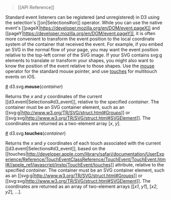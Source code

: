 > [[API Reference]]

Standard event listeners can be registered (and unregistered) in D3 using the selection's [[on|Selections#on]] operator. While you can use the native event's [[pageX|https://developer.mozilla.org/en/DOM/event.pageX]] and [[pageY|https://developer.mozilla.org/en/DOM/event.pageY]], it is often more convenient to transform the event position to the local coordinate system of the container that received the event. For example, if you embed an SVG in the normal flow of your page, you may want the event position relative to the top-left corner of the SVG image. If your SVG contains svg:g elements to translate or transform your shapes, you might also want to know the position of the event relative to those shapes. Use the [mouse](#mouse) operator for the standard mouse pointer, and use [touches](#touches) for multitouch events on iOS.

<a name="mouse" href="#mouse">#</a> d3.svg.<b>mouse</b>(<i>container</i>)

Returns the *x* and *y* coordinates of the current [[d3.event|Selections#d3_event]], relative to the specified *container*. The container must be an SVG container element, such as an [[svg:g|http://www.w3.org/TR/SVG/struct.html#Groups]] or [[svg:svg|http://www.w3.org/TR/SVG/struct.html#SVGElement]]. The coordinates are returned as a two-element array [*x*, *y*].

<a name="touches" href="#touches">#</a> d3.svg.<b>touches</b>(<i>container</i>)

Returns the *x* and *y* coordinates of each touch associated with the current [[d3.event|Selections#d3_event]], based on the [[touches|http://developer.apple.com/library/safari/documentation/UserExperience/Reference/TouchEventClassReference/TouchEvent/TouchEvent.html#//apple_ref/javascript/instp/TouchEvent/touches]] attribute, relative to the specified *container*. The container must be an SVG container element, such as an [[svg:g|http://www.w3.org/TR/SVG/struct.html#Groups]] or [[svg:svg|http://www.w3.org/TR/SVG/struct.html#SVGElement]]. The coordinates are returned as an array of two-element arrays [[*x1*, *y1*], [*x2*, *y2*], …].
